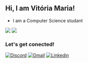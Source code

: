 ## Hi, I am Vitória Maria!

- I am a Computer Science studant

<div>
    <img heigh="180cm" src="https://github-readme-stats.vercel.app/api?username=Vitoria-Maria0912&show_icons=true&theme=tokyonight"/>
    <img heigh="180cm" src="https://github-readme-stats.vercel.app/api/top-langs/?username=Vitoria-Maria0912&layout=compact&theme=tokyonight"/>
</div>

### Let's get conected!

[![Discord](https://img.shields.io/badge/Discord-7289DA?style=for-the-badge&logo=discord&logoColor=white)](https://discord.com)
[![Gmail](https://img.shields.io/badge/Gmail-D14836?style=for-the-badge&logo=gmail&logoColor=white)]()
[![Linkedin](https://img.shields.io/badge/LinkedIn-0077B5?style=for-the-badge&logo=linkedin&logoColor=white)]()
